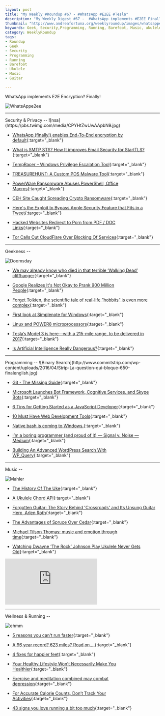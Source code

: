 ```yaml
---
layout: post
title: "My Weekly #Roundup #67 - #WhatsApp #E2EE #Tesla"
description: "My Weekly Digest #67 -  #WhatsApp implements #E2EE Finally!"
thumbnail: "http://www.andreafortuna.org/weeklyroundup/images/whatsappe2ee.jpg"
keywords: Geek, Security,Programming, Running, Barefoot, Music, ukulele, transcription, guitar
category: WeeklyRoundup
tags: 
- Roundup
- Geek
- Security
- Programming
- Running
- Barefoot
- Ukulele
- Music
- Guitar

---
```

WhatsApp implements E2E Encryption? Finally!

![WhatsAppe2ee](http://www.andreafortuna.org/weeklyroundup/images/whatsappe2ee.jpg)
<!-- more -->
<hr/>
Security & Privacy
--
![nsa](https://pbs.twimg.com/media/CPYHtZwUwAApbN9.jpg)

- [WhatsApp (finally!) enables End-To-End encryption by default](http://www.andreafortuna.org/security/2016/04/06/whatsapp-end-to-end-encryption){:target="_blank"}

- [What is SMTP STS? How It improves Email Security for StartTLS?](http://thehackernews.com/2016/03/smtp-sts-email-security.html){:target="_blank"}

- [TempRacer – Windows Privilege Escalation Tool](http://www.darknet.org.uk/2016/03/tempracer-windows-privilege-escalation-tool/){:target="_blank"}

- [TREASUREHUNT: A Custom POS Malware Tool](http://www.fireeye.com/blog/threat-research/2016/03/treasurehunt_a_cust.html){:target="_blank"}

- [PowerWare Ransomware Abuses PowerShell, Office Macros](http://www.securityweek.com/powerware-ransomware-abuses-powershell-office-macros){:target="_blank"}

- [CEH Site Caught Spreading Crypto Ransomware](https://packetstormsecurity.com/news/view/26460/CEH-Site-Caught-Spreading-Crypto-Ransomware.html){:target="_blank"}

- [Here's the Exploit to Bypass Apple Security Feature that Fits in a Tweet](http://thehackernews.com/2016/03/sip-exploit-code.html){:target="_blank"}

- [Hacked Websites Redirect to Porn from PDF / DOC Links](https://blog.sucuri.net/2016/03/pdf-doc-urls-redirect-to-porn.html){:target="_blank"}

- [Tor Calls Out CloudFlare Over Blocking Of Services](https://packetstormsecurity.com/news/view/26499/Tor-Calls-Out-CloudFlare-Over-Blocking-Of-Services.html){:target="_blank"}

<hr/>
Geekness
--

![Doomsday](http://imgs.xkcd.com/comics/doomsday_clock.png)

- [We may already know who died in that terrible ‘Walking Dead’ cliffhanger](http://bgr.com/2016/04/06/walking-dead-season-6-negan-cliffhanger/){:target="_blank"}

- [Google Realizes It's Not Okay to Prank 900 Million People](http://gizmodo.com/google-grovels-after-gmail-mic-drop-april-fool-prank-ba-1768412978){:target="_blank"}

- [Forget Tolkien, the scientific tale of real-life “hobbits” is even more complex](http://arstechnica.com/science/2016/03/where-do-the-hobbit-skeletons-fit-in-humanitys-history/){:target="_blank"}

- [First look at Simplenote for Windows](http://www.ghacks.net/2016/04/01/simplenote-for-windows/){:target="_blank"}

- [Linux and POWER8 microprocessors](https://seravo.fi/2016/linux-and-power8-microprocessors){:target="_blank"}

- [Tesla’s Model 3 is here—with a 215-mile range, to be delivered in 2017](http://arstechnica.com/cars/2016/04/teslas-model-3-is-herethese-are-the-details-youve-been-waiting-for/){:target="_blank"}

- [Is Artificial Intelligence Really Dangerous?](http://cloudtweaks.com/2016/03/artificial-intelligence-really-dangerous/){:target="_blank"}


<hr/>
Programming
--
![Binary Search](http://www.commitstrip.com/wp-content/uploads/2016/04/Strip-La-question-qui-bloque-650-finalenglish.jpg)

- [Git - The Missing Guide](https://www.reddit.com/r/programming/comments/4cvcon/git_the_missing_guide/){:target="_blank"}

- [Microsoft Launches Bot Framework, Cognitive Services, and Skype Bots](http://www.programmableweb.com/news/microsoft-launches-bot-framework-cognitive-services-and-skype-bots/brief/2016/03/31){:target="_blank"}

- [6 Tips for Getting Started as a JavaScript Developer](http://blog.debugme.eu/getting-started-as-a-javascript-developer/){:target="_blank"}

- [10 Must Have Web Development Tools](http://codecondo.com/10-must-have-web-development-tools/){:target="_blank"}

- [Native bash is coming to Windows.](http://www.theverge.com/2016/3/30/11331014/microsoft-windows-linux-ubuntu-bash){:target="_blank"}

- [I’m a boring programmer (and proud of it) — Signal v. Noise — Medium](https://m.signalvnoise.com/i-m-a-boring-programmer-and-proud-of-it-d4ac3dd2defe?gi=a3598892cd9d){:target="_blank"}

- [Building An Advanced WordPress Search With WP_Query](https://www.smashingmagazine.com/2016/03/advanced-wordpress-search-with-wp_query/){:target="_blank"}


<hr/>
Music
--

![Mahler](https://scontent-mxp1-1.xx.fbcdn.net/hphotos-xta1/v/t1.0-9/12418057_1110649992290056_729974866135463478_n.jpg?oh=2cdacade11a14670953b28fe8389fd35&oe=578F49D3)

- [The History Of The Uke](http://liveukulele.com/throwback-the-history-of-the-uke/){:target="_blank"}

- [A Ukulele Chord API](http://ukenut.com/a-ukulele-api/){:target="_blank"}

- [Forgotten Guitar: The Story Behind 'Crossroads' and Its Unsung Guitar Hero, Arlen Roth](http://www.guitarworld.com/forgotten-guitar-story-behind-crossroads-and-its-unsung-guitar-hero-arlen-roth/25908){:target="_blank"}

- [The Advantages of Spruce Over Cedar](http://www.guitarsalon.com/blog/?p=16544){:target="_blank"}

- [Michael Tilson Thomas: music and emotion through time](http://www.andreafortuna.org/music/2016/04/05/michael-tilson-tomas-music-and-emotion-through-time/){:target="_blank"}

- [Watching Dwayne ‘The Rock’ Johnson Play Ukulele Never Gets Old](http://www.ukulelemag.com/home/watching-dwayne-the-rock-johnson-play-ukulele-never-gets-old){:target="_blank"}

<div class="video-container">
<iframe src="https://www.youtube.com/embed/Xs8DyeeCfs4" frameborder="0" allowfullscreen></iframe>
</div>

<hr/>
Wellness & Running  
--

![ehmm](https://pbs.twimg.com/media/CfS0KP0XIAAufrB.jpg)

- [5 reasons you can't run faster](http://www.runnersworld.co.uk/training/5-reasons-you-cant-run-faster/14687.html){:target="_blank"}

- [A 96 year record? 623 miles? Read on….](http://focusedperformance.co.uk/371-2/){:target="_blank"}

- [4 fixes for happier feet](http://www.runnersworld.co.uk/health/4-fixes-for-happier-feet/14688.html){:target="_blank"}

- [Your Healthy Lifestyle Won’t Necessarily Make You Healthier](http://feeds.wired.com/c/35185/f/661370/s/4ebb5260/sc/28/l/0L0Swired0N0C20A160C0A40Chealthy0Elifestyle0Ewont0Enecessarily0Emake0Ehealthier0C/story01.htm){:target="_blank"}

- [Exercise and meditation combined may combat depression](http://www.runnersworld.co.uk/health/exercise-and-meditation-combined-may-combat-depression/14702.html){:target="_blank"}

- [For Accurate Calorie Counts, Don’t Track Your Activities](http://vitals.lifehacker.com/for-accurate-calorie-counts-don-t-track-your-activitie-1769445569?utm_campaign=socialflow_lifehacker_facebook&utm_source=lifehacker_facebook&utm_medium=socialflow){:target="_blank"}

- [43 signs you love running a bit too much](http://www.runnersworld.co.uk/community/43-signs-you-love-running-a-bit-too-much/14703.html){:target="_blank"}




